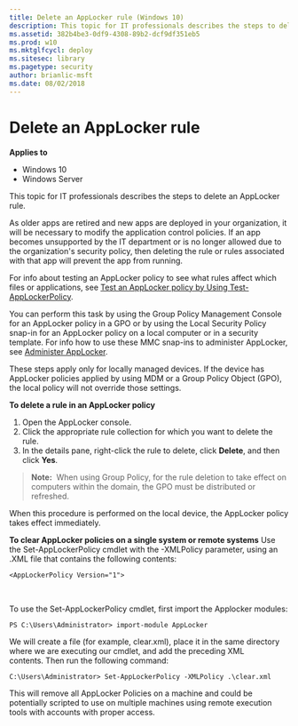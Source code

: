 ```yaml
---
title: Delete an AppLocker rule (Windows 10)
description: This topic for IT professionals describes the steps to delete an AppLocker rule.
ms.assetid: 382b4be3-0df9-4308-89b2-dcf9df351eb5
ms.prod: w10
ms.mktglfcycl: deploy
ms.sitesec: library
ms.pagetype: security
author: brianlic-msft
ms.date: 08/02/2018
---
```


# Delete an AppLocker rule

**Applies to**
 -   Windows 10 
 -   Windows Server

This topic for IT professionals describes the steps to delete an AppLocker rule. 

As older apps are retired and new apps are deployed in your organization, it will be necessary to modify the application control policies. If an app becomes unsupported by the IT department or is no longer allowed due to the organization's security policy, then deleting the rule or rules associated with that app will prevent the app from running.

For info about testing an AppLocker policy to see what rules affect which files or applications, see [Test an AppLocker policy by Using Test-AppLockerPolicy](test-an-applocker-policy-by-using-test-applockerpolicy.md).

You can perform this task by using the Group Policy Management Console for an AppLocker policy in a GPO or by using the Local Security Policy snap-in for an AppLocker policy on a local computer or in a security template. For info how to use these MMC snap-ins to administer 
AppLocker, see [Administer AppLocker](administer-applocker.md#bkmk-using-snapins).

These steps apply only for locally managed devices. If the device has AppLocker policies applied by using MDM or a Group Policy Object (GPO), the local policy will not override those settings.

**To delete a rule in an AppLocker policy**

1.  Open the AppLocker console.
2.  Click the appropriate rule collection for which you want to delete the rule.
3.  In the details pane, right-click the rule to delete, click **Delete**, and then click **Yes**.

>**Note:**  When using Group Policy, for the rule deletion to take effect on computers within the domain, the GPO must be distributed or refreshed.

When this procedure is performed on the local device, the AppLocker policy takes effect immediately.

**To clear AppLocker policies on a single system or remote systems**
Use the Set-AppLockerPolicy cmdlet with the -XMLPolicy parameter, using an .XML file that contains the following contents:

    <AppLockerPolicy Version="1">
      <RuleCollection Type="Exe" EnforcementMode="NotConfigured" />
      <RuleCollection Type="Msi" EnforcementMode="NotConfigured" />
      <RuleCollection Type="Script" EnforcementMode="NotConfigured" />
      <RuleCollection Type="Dll" EnforcementMode="NotConfigured" />
      <RuleCollection Type="Appx" EnforcementMode="NotConfigured" />
    </AppLockerPolicy>

To use the Set-AppLockerPolicy cmdlet, first import the Applocker modules:
    
    PS C:\Users\Administrator> import-module AppLocker

We will create a file (for example, clear.xml), place it in the same directory where we are executing our cmdlet, and add the preceding XML contents. Then run the following command:
    
    C:\Users\Administrator> Set-AppLockerPolicy -XMLPolicy .\clear.xml

This will remove all AppLocker Policies on a machine and could be potentially scripted to use on multiple machines using remote execution tools with accounts with proper access.
